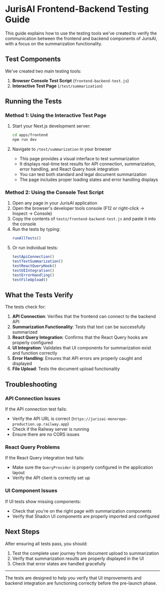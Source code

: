 # JurisAI Frontend-Backend Testing Guide

This guide explains how to use the testing tools we've created to verify the communication between the frontend and backend components of JurisAI, with a focus on the summarization functionality.

## Test Components

We've created two main testing tools:

1. **Browser Console Test Script** (`frontend-backend-test.js`)
2. **Interactive Test Page** (`/test/summarization`)

## Running the Tests

### Method 1: Using the Interactive Test Page

1. Start your Next.js development server:
   ```bash
   cd apps/frontend
   npm run dev
   ```

2. Navigate to `/test/summarization` in your browser
   - This page provides a visual interface to test summarization
   - It displays real-time test results for API connection, summarization, error handling, and React Query hook integration
   - You can test both standard and legal document summarization
   - The page includes proper loading states and error handling displays

### Method 2: Using the Console Test Script

1. Open any page in your JurisAI application
2. Open the browser's developer tools console (F12 or right-click → Inspect → Console)
3. Copy the contents of `tests/frontend-backend-test.js` and paste it into the console
4. Run the tests by typing:
   ```javascript
   runAllTests()
   ```
5. Or run individual tests:
   ```javascript
   testApiConnection()
   testTextSummarization() 
   testReactQueryHook()
   testUIIntegration()
   testErrorHandling()
   testFileUpload()
   ```

## What the Tests Verify

The tests check for:

1. **API Connection**: Verifies that the frontend can connect to the backend API
2. **Summarization Functionality**: Tests that text can be successfully summarized
3. **React Query Integration**: Confirms that the React Query hooks are properly configured
4. **UI Integration**: Validates that UI components for summarization exist and function correctly
5. **Error Handling**: Ensures that API errors are properly caught and displayed
6. **File Upload**: Tests the document upload functionality

## Troubleshooting

### API Connection Issues

If the API connection test fails:
- Verify the API URL is correct (`https://jurisai-monorepo-production.up.railway.app`)
- Check if the Railway server is running
- Ensure there are no CORS issues

### React Query Problems

If the React Query integration test fails:
- Make sure the `QueryProvider` is properly configured in the application layout
- Verify the API client is correctly set up

### UI Component Issues

If UI tests show missing components:
- Check that you're on the right page with summarization components
- Verify that Shadcn UI components are properly imported and configured

## Next Steps

After ensuring all tests pass, you should:

1. Test the complete user journey from document upload to summarization
2. Verify that summarization results are properly displayed in the UI
3. Check that error states are handled gracefully

---

The tests are designed to help you verify that UI improvements and backend integration are functioning correctly before the pre-launch phase.
